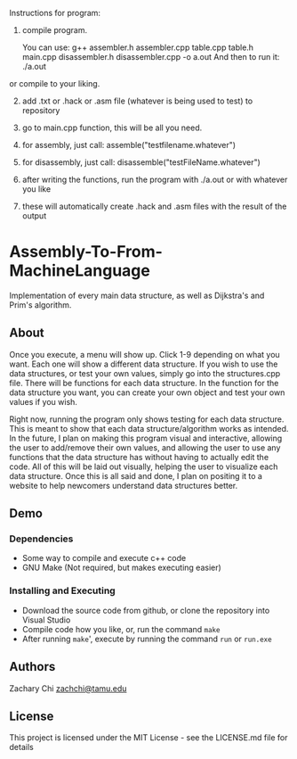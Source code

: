 Instructions for program:

1. compile program. 
    
    You can use: g++ assembler.h assembler.cpp table.cpp table.h main.cpp disassembler.h disassembler.cpp -o a.out
    And then to run it:    ./a.out

or compile to your liking.

2. add .txt or .hack or .asm file (whatever is being used to test) to repository

3. go to main.cpp function, this will be all you need.
4. for assembly, just call: assemble("testfilename.whatever")
5. for disassembly, just call: disassemble("testFileName.whatever")

6. after writing the functions, run the program with ./a.out or with whatever you like

7. these will automatically create .hack and .asm files with the result of the output

# Assembly-To-From-MachineLanguage
Implementation of every main data structure, as well as Dijkstra's and Prim's algorithm.

## About

Once you execute, a menu will show up. Click 1-9 depending on what you want. Each one will show a different data structure. If you wish to use the data structures, or test your own values, simply go into the structures.cpp file. There will be functions for each data structure. In the function for the data structure you want, you can create your own object and test your own values if you wish. 

Right now, running the program only shows testing for each data structure. This is meant to show that each data structure/algorithm works as intended. In the future, I plan on making this program visual and interactive, allowing the user to add/remove their own values, and allowing the user to use any functions that the data structure has without having to actually edit the code. All of this will be laid out visually, helping the user to visualize each data structure. Once this is all said and done, I plan on positing it to a website to help newcomers understand data structures better.

## Demo


### Dependencies

* Some way to compile and execute c++ code
* GNU Make (Not required, but makes executing easier)

### Installing and Executing

* Download the source code from github, or clone the repository into Visual Studio
* Compile code how you like, or, run the command `make`
* After running `make`', execute by running the command `run` or `run.exe`

## Authors

Zachary Chi
zachchi@tamu.edu

## License

This project is licensed under the MIT License - see the LICENSE.md file for details
